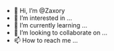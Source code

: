 - 👋 Hi, I’m @Zaxory
- 👀 I’m interested in ...
- 🌱 I’m currently learning ...
- 💞️ I’m looking to collaborate on ...
- 📫 How to reach me ...

<!---
Zaxory/Zaxory is a ✨ special ✨ repository because its `README.md` (this file) appears on your GitHub profile.
You can click the Preview link to take a look at your changes.
--->
